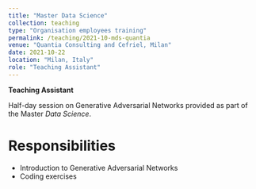 ```yaml
---
title: "Master Data Science"
collection: teaching
type: "Organisation employees training"
permalink: /teaching/2021-10-mds-quantia
venue: "Quantia Consulting and Cefriel, Milan"
date: 2021-10-22
location: "Milan, Italy"
role: "Teaching Assistant"
---
```


**Teaching Assistant**

Half-day session on Generative Adversarial Networks provided as part of the Master *Data Science*.

Responsibilities
======
- Introduction to Generative Adversarial Networks
- Coding exercises